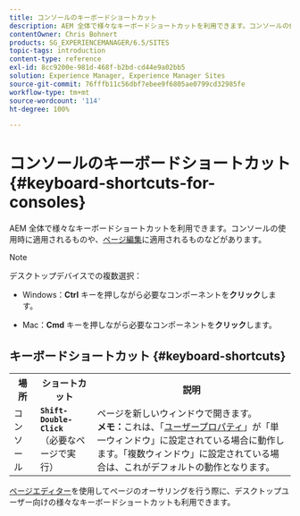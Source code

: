 ```yaml
---
title: コンソールのキーボードショートカット
description: AEM 全体で様々なキーボードショートカットを利用できます。コンソールの使用時に適用されるものや、ページ編集に適用されるものなどがあります。
contentOwner: Chris Bohnert
products: SG_EXPERIENCEMANAGER/6.5/SITES
topic-tags: introduction
content-type: reference
exl-id: 8cc9200e-981d-468f-b2bd-cd44e9a02bb5
solution: Experience Manager, Experience Manager Sites
source-git-commit: 76fffb11c56dbf7ebee9f6805ae0799cd32985fe
workflow-type: tm+mt
source-wordcount: '114'
ht-degree: 100%

---
```


# コンソールのキーボードショートカット{#keyboard-shortcuts-for-consoles}

AEM 全体で様々なキーボードショートカットを利用できます。コンソールの使用時に適用されるものや、[ページ編集](/help/sites-classic-ui-authoring/classic-page-author-keyboard-shortcuts.md)に適用されるものなどがあります。

>[!NOTE]
>
>デスクトップデバイスでの複数選択：
>
>* Windows：**Ctrl** キーを押しながら必要なコンポーネントを&#x200B;**クリック**&#x200B;します。
>
>* Mac：**Cmd** キーを押しながら必要なコンポーネントを&#x200B;**クリック**&#x200B;します。
>

## キーボードショートカット {#keyboard-shortcuts}

<table>
 <tbody>
  <tr>
   <th>場所</th>
   <th>ショートカット</th>
   <th>説明</th>
  </tr>
  <tr>
   <td>コンソール</td>
   <td><strong><code>Shift-Double-Click</code></strong><br /> （必要なページで実行）</td>
   <td>ページを新しいウィンドウで開きます。<br /> <strong>メモ：</strong>これは、「<a href="/help/sites-classic-ui-authoring/author-env-user-props.md">ユーザープロパティ</a>」が「単一ウィンドウ」に設定されている場合に動作します。「複数ウィンドウ」に設定されている場合は、これがデフォルトの動作となります。</td>
  </tr>
 </tbody>
</table>

[ページエディター](/help/sites-classic-ui-authoring/classic-page-author-keyboard-shortcuts.md)を使用してページのオーサリングを行う際に、デスクトップユーザー向けの様々なキーボードショートカットも利用できます。

